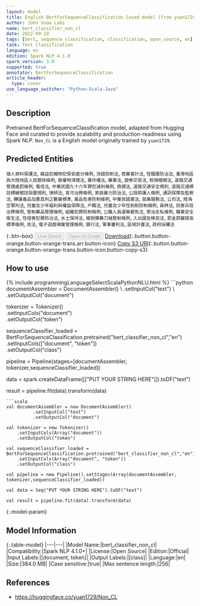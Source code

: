 ```yaml
---
layout: model
title: English BertForSequenceClassification Cased model (from yuan1729)
author: John Snow Labs
name: bert_classifier_non_cl
date: 2022-09-19
tags: [bert, sequence_classification, classification, open_source, en]
task: Text Classification
language: en
edition: Spark NLP 4.1.0
spark_version: 3.0
supported: true
annotator: BertForSequenceClassification
article_header:
  type: cover
use_language_switcher: "Python-Scala-Java"
---
```


## Description

Pretrained BertForSequenceClassification model, adapted from Hugging Face and curated to provide scalability and production-readiness using Spark NLP. `Non_CL` is a English model originally trained by `yuan1729`.

## Predicted Entities

`個人資料保護法`, `竊盜犯贓物犯保安處分條例`, `洗錢防制法`, `商業會計法`, `性騷擾防治法`, `臺灣地區與大陸地區人民關係條例`, `廢棄物清理法`, `著作權法`, `藥事法`, `證券交易法`, `稅捐稽徵法`, `道路交通管理處罰條例`, `電信法`, `中華民國九十六年罪犯減刑條例`, `商標法`, `道路交通安全規則`, `道路交通標誌標線號誌設置規則`, `律師法`, `貪污治罪條例`, `家庭暴力防治法`, `公設辯護人條例`, `通訊保障及監察法`, `轉讓毒品加重其刑之數量標準`, `毒品危害防制條例`, `中華民國憲法`, `就業服務法`, `公司法`, `陸海空軍刑法`, `兒童及少年福利與權益保障法`, `戶籍法`, `兒童及少年性剝削防制條例`, `森林法`, `妨害兵役治罪條例`, `管制藥品管理條例`, `組織犯罪防制條例`, `公職人員選舉罷免法`, `懲治走私條例`, `職業安全衛生法`, `性侵害犯罪防治法`, `水土保持法`, `槍砲彈藥刀械管制條例`, `入出國及移民法`, `罰金罰鍰提高標準條例`, `民法`, `電子遊戲場業管理條例`, `銀行法`, `軍事審判法`, `區域計畫法`, `政府採購法`

{:.btn-box}
<button class="button button-orange" disabled>Live Demo</button>
<button class="button button-orange" disabled>Open in Colab</button>
[Download](https://s3.amazonaws.com/auxdata.johnsnowlabs.com/public/models/bert_classifier_non_cl_en_4.1.0_3.0_1663607318134.zip){:.button.button-orange.button-orange-trans.arr.button-icon}
[Copy S3 URI](s3://auxdata.johnsnowlabs.com/public/models/bert_classifier_non_cl_en_4.1.0_3.0_1663607318134.zip){:.button.button-orange.button-orange-trans.button-icon.button-copy-s3}

## How to use



<div class="tabs-box" markdown="1">
{% include programmingLanguageSelectScalaPythonNLU.html %}
```python
documentAssembler = DocumentAssembler() \
        .setInputCol("text") \
        .setOutputCol("document")

tokenizer = Tokenizer() \
    .setInputCols("document") \
    .setOutputCol("token")

sequenceClassifier_loaded = BertForSequenceClassification.pretrained("bert_classifier_non_cl","en") \
    .setInputCols(["document", "token"]) \
    .setOutputCol("class")

pipeline = Pipeline(stages=[documentAssembler, tokenizer,sequenceClassifier_loaded])

data = spark.createDataFrame([["PUT YOUR STRING HERE"]]).toDF("text")

result = pipeline.fit(data).transform(data)
```
```scala
val documentAssembler = new DocumentAssembler() 
          .setInputCol("text") 
          .setOutputCol("document")

val tokenizer = new Tokenizer() 
    .setInputCols(Array("document"))
    .setOutputCol("token")

val sequenceClassifier_loaded = BertForSequenceClassification.pretrained("bert_classifier_non_cl","en") 
    .setInputCols(Array("document", "token")) 
    .setOutputCol("class")

val pipeline = new Pipeline().setStages(Array(documentAssembler, tokenizer,sequenceClassifier_loaded))

val data = Seq("PUT YOUR STRING HERE").toDF("text")

val result = pipeline.fit(data).transform(data)
```
</div>

{:.model-param}
## Model Information

{:.table-model}
|---|---|
|Model Name:|bert_classifier_non_cl|
|Compatibility:|Spark NLP 4.1.0+|
|License:|Open Source|
|Edition:|Official|
|Input Labels:|[document, token]|
|Output Labels:|[class]|
|Language:|en|
|Size:|384.0 MB|
|Case sensitive:|true|
|Max sentence length:|256|

## References

- https://huggingface.co/yuan1729/Non_CL